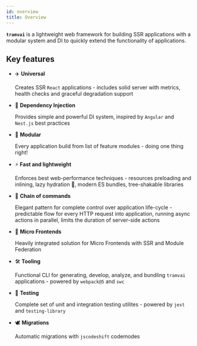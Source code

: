 ```yaml
---
id: overview
title: Overview
---
```


**`tramvai`** is a lightweight web framework for building SSR applications with a modular system and DI to quickly extend the functionality of applications.

## Key features

<!-- @todo: links to docs? -->

- ✈️ **Universal**

  Creates SSR `React` applications - includes solid server with metrics, health checks and graceful degradation support

- 💉 **Dependency Injection**

  Provides simple and powerful DI system, inspired by `Angular` and `Nest.js` best practices

- 🧩 **Modular**

  Every application build from list of feature modules - doing one thing right!

- ⚡ **Fast and lightweight**

  Enforces best web-performance techniques - resources preloading and inlining, lazy hydration 🚀, modern ES bundles, tree-shakable libraries

- 🔗 **Chain of commands**

  Elegant pattern for complete control over application life-cycle - predictable flow for every HTTP request into application, running async actions in parallel, limits the duration of server-side actions

- 🧱 **Micro Frontends**

  Heavily integrated solution for Micro Frontends with SSR and Module Federation

- 🛠️ **Tooling**

  Functional CLI for generating, develop, analyze, and bundling `tramvai` applications - powered by `webpack@5` and `swc`

- 🧪 **Testing**

  Complete set of unit and integration testing utilites - powered by `jest` and `testing-library`

- 🕊️ **Migrations**

  Automatic migrations with `jscodeshift` codemodes

